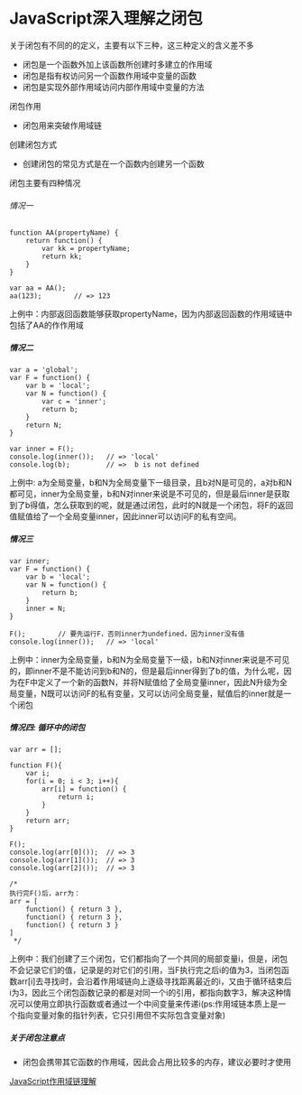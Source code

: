 # JavaScript深入理解之闭包

关于闭包有不同的的定义，主要有以下三种，这三种定义的含义差不多

- 闭包是一个函数外加上该函数所创建时多建立的作用域
- 闭包是指有权访问另一个函数作用域中变量的函数
- 闭包是实现外部作用域访问内部作用域中变量的方法

闭包作用 

 - 闭包用来突破作用域链

创建闭包方式 

- 创建闭包的常见方式是在一个函数内创建另一个函数

闭包主要有四种情况 
###### 情况一
```
function AA(propertyName) {
	return function() {
		var kk = propertyName;
		return kk;
	}
}

var aa = AA();
aa(123);		// => 123
```
上例中：内部返回函数能够获取propertyName，因为内部返回函数的作用域链中包括了AA的作作用域 
##### 情况二
```
var a = 'global';
var F = function() {
	var b = 'local';
	var N = function() {
		var c = 'inner';
		return b;
	}
	return N;
}

var inner = F();
console.log(inner()); 	// => 'local'
console.log(b); 		// =>  b is not defined

```
上例中: a为全局变量，b和N为全局变量下一级目录，且b对N是可见的，a对b和N都可见，inner为全局变量，b和N对inner来说是不可见的，但是最后inner是获取到了b得值，怎么获取到的呢，就是通过闭包，此时的N就是一个闭包，将F的返回值赋值给了一个全局变量inner，因此inner可以访问F的私有空间。 

##### 情况三
```
var inner;
var F = function() {
	var b = 'local';
	var N = function() {
		return b;
	}
	inner = N;
}

F();		// 要先运行F，否则inner为undefined，因为inner没有值
console.log(inner());	// => 'local'
```
 上例中：inner为全局变量，b和N为全局变量下一级，b和N对inner来说是不可见的，即inner不是不能访问到b和N的，但是最后inner得到了b的值，为什么呢，因为在F中定义了一个新的函数N，并将N赋值给了全局变量inner，因此N升级为全局变量，N既可以访问F的私有变量，又可以访问全局变量，赋值后的inner就是一个闭包 

##### 情况四: 循环中的闭包
```
var arr = [];

function F(){
	var i;
	for(i = 0; i < 3; i++){
		arr[i] = function() {
			return i;
		}
	}
	return arr;
}

F();
console.log(arr[0]());	// => 3
console.log(arr[1]());	// => 3
console.log(arr[2]());	// => 3

/*
执行完F()后，arr为：
arr = [
	function() { return 3 },
	function() { return 3 },
	function() { return 3 }
]
 */

```
上例中：我们创建了三个闭包，它们都指向了一个共同的局部变量i，但是，闭包不会记录它们的值，记录是的对它们的引用，当F执行完之后i的值为3，当闭包函数arr[i]去寻找i时，会沿着作用域链向上逐级寻找距离最近的i，又由于循环结束后i为3，因此三个闭包函数记录的都是对同一个i的引用，都指向数字3，解决这种情况可以使用立即执行函数或者通过一个中间变量来传递i(ps:作用域链本质上是一个指向变量对象的指针列表，它只引用但不实际包含变量对象) 

##### 关于闭包注意点

 - 闭包会携带其它函数的作用域，因此会占用比较多的内存，建议必要时才使用
 
 [JavaScript作用域链理解](http://blog.csdn.net/zza000000/article/details/54098137)